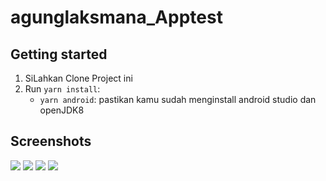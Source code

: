 # agunglaksmana_Apptest


## Getting started

1. SiLahkan Clone Project ini
1. Run `yarn install`:
   - `yarn android`:
 pastikan kamu sudah menginstall android studio dan openJDK8
## Screenshots

![](images/firstscreen.jpeg)
![](images/home.jpeg)
![](images/create.jpeg)
![](images/update.jpeg)


